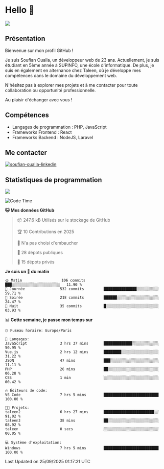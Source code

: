 # Hello 👋

![](https://komarev.com/ghpvc/?username=OSoufian&color=1a1b27)

## Présentation

Bienvenue sur mon profil GitHub !

Je suis Soufian Oualla, un développeur web de 23 ans. Actuellement, je suis étudiant en 5ème année à SUPINFO, une école d'informatique. De plus, je suis en également en alternance chez Taleen, où je développe mes compétences dans le domaine du développement web.

N'hésitez pas à explorer mes projets et à me contacter pour toute collaboration ou opportunité professionnelle.

Au plaisir d'échanger avec vous !

## Compétences

- Langages de programmation : PHP, JavaScript
- Frameworks Frontend : React
- Frameworks Backend : NodeJS, Laravel

## Me contacter

<p>
<a href="https://www.linkedin.com/in/soufian-oualla/" target="_blank"><img align="center" src="https://img.shields.io/badge/-LinkedIn-0077B5?style=for-the-badge&logo=Linkedin&logoColor=white" alt="soufian-oualla-linkedin"/></a>

## Statistiques de programmation

<a href="https://github-readme-stats.vercel.app/api/top-langs/?username=OSoufian&layout=compact">
  <img align="center" src="https://github-readme-stats.vercel.app/api/top-langs/?username=OSoufian&layout=compact"/>
</a>

<br />

<!--START_SECTION:waka-->
![Code Time](http://img.shields.io/badge/Code%20Time-572%20hrs%2031%20mins-blue)

**🐱 Mes données GitHub** 

> 📦 247.6 kB Utilisés sur le stockage de GitHub 
 > 
> 🏆 10 Contributions en 2025
 > 
> 🚫 N'a pas choisi d'embaucher
 > 
> 📜 28 dépots publiques 
 > 
> 🔑 15 dépots privés 
 > 
**Je suis un 🐤 du matin** 

```text
🌞 Matin                  106 commits         ███░░░░░░░░░░░░░░░░░░░░░░   11.90 % 
🌆 Journée                532 commits         ███████████████░░░░░░░░░░   59.71 % 
🌃 Soirée                 218 commits         ██████░░░░░░░░░░░░░░░░░░░   24.47 % 
🌙 Nuit                   35 commits          █░░░░░░░░░░░░░░░░░░░░░░░░   03.93 % 
```


📊 **Cette semaine, je passe mon temps sur** 

```text
🕑︎ Fuseau horaire: Europe/Paris

💬 Langages: 
JavaScript               3 hrs 37 mins       █████████████░░░░░░░░░░░░   50.95 % 
Vue.js                   2 hrs 12 mins       ████████░░░░░░░░░░░░░░░░░   31.22 % 
JSON                     47 mins             ███░░░░░░░░░░░░░░░░░░░░░░   11.11 % 
PHP                      26 mins             ██░░░░░░░░░░░░░░░░░░░░░░░   06.28 % 
CSS                      1 min               ░░░░░░░░░░░░░░░░░░░░░░░░░   00.42 % 

🔥 Éditeurs de code: 
VS Code                  7 hrs 5 mins        █████████████████████████   100.00 % 

🐱‍💻 Projets: 
taleen2                  6 hrs 27 mins       ███████████████████████░░   91.02 % 
taleen3                  38 mins             ██░░░░░░░░░░░░░░░░░░░░░░░   08.92 % 
taleen                   0 secs              ░░░░░░░░░░░░░░░░░░░░░░░░░   00.05 % 

💻 Système d'exploitation: 
Windows                  7 hrs 5 mins        █████████████████████████   100.00 % 
```


 Last Updated on 25/09/2025 01:17:21 UTC
<!--END_SECTION:waka-->
